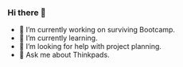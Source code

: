 ### Hi there 👋

- 🔭 I’m currently working on surviving Bootcamp.
- 🌱 I’m currently learning.
- 🤔 I’m looking for help with project planning.
- 💬 Ask me about Thinkpads.





